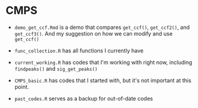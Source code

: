 # CMPS

- `demo_get_ccf.Rmd` is a demo that compares `get_ccf()`, `get_ccf2()`, and `get_ccf3()`. And my suggestion on how we can modify and use `get_ccf()`

- `func_collection.R` has all functions I currently have

- `current_working.R` has codes that I'm working with right now, including `findpeaks()` and `sig_get_peaks()`

- `CMPS_basic.R` has codes that I started with, but it's not important at this point.

- `past_codes.R` serves as a backup for out-of-date codes
